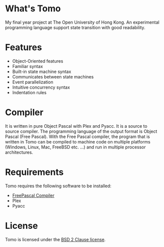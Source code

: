 What's Tomo
====
My final year project at The Open University of Hong Kong. An experimental programming language support state transition with good readability.

Features
====
* Object-Oriented features
* Familiar syntax
* Built-in state machine syntax
* Communicates between state machines
* Event parallelization
* Intuitive concurrency syntax
* Indentation rules

Compiler
====
It is written in pure Object Pascal with Plex and Pyacc. It is a source to source compiler. The programming language of the output format is Object Pascal (Free Pascal). With the Free Pascal compiler, the program that is written in Tomo can be compiled to machine code on multiple platforms (Windows, Linux, Mac, FreeBSD etc. ...) and run in multiple processor architectures.

Requirements
====
Tomo requires the following software to be installed:
* [FreePascal Compiler](http://www.freepascal.org/)
* Plex
* Pyacc

License
====
Tomo is licensed under the [BSD 2 Clause license](https://github.com/tomcheung789/Tomo/blob/master/LICENSE). 
